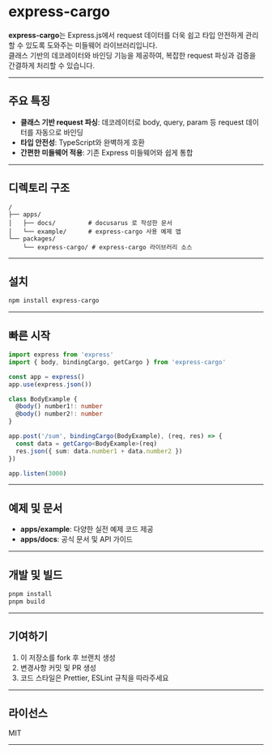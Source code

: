 # express-cargo

**express-cargo**는 Express.js에서 request 데이터를 더욱 쉽고 타입 안전하게 관리할 수 있도록 도와주는 미들웨어 라이브러리입니다.  
클래스 기반의 데코레이터와 바인딩 기능을 제공하여, 복잡한 request 파싱과 검증을 간결하게 처리할 수 있습니다.

---

## 주요 특징

- **클래스 기반 request 파싱**: 데코레이터로 body, query, param 등 request 데이터를 자동으로 바인딩
- **타입 안전성**: TypeScript와 완벽하게 호환
- **간편한 미들웨어 적용**: 기존 Express 미들웨어와 쉽게 통합

---

## 디렉토리 구조

```
/
├── apps/
│   ├── docs/         # docusarus 로 작성한 문서
│   └── example/      # express-cargo 사용 예제 앱
└── packages/
    └── express-cargo/ # express-cargo 라이브러리 소스
```

---

## 설치

```bash
npm install express-cargo
```

---

## 빠른 시작

```ts
import express from 'express'
import { body, bindingCargo, getCargo } from 'express-cargo'

const app = express()
app.use(express.json())

class BodyExample {
  @body() number1!: number
  @body() number2!: number
}

app.post('/sum', bindingCargo(BodyExample), (req, res) => {
  const data = getCargo<BodyExample>(req)
  res.json({ sum: data.number1 + data.number2 })
})

app.listen(3000)
```

---

## 예제 및 문서

- **apps/example**: 다양한 실전 예제 코드 제공
- **apps/docs**: 공식 문서 및 API 가이드

---

## 개발 및 빌드

```bash
pnpm install
pnpm build
```

---

## 기여하기

1. 이 저장소를 fork 후 브랜치 생성
2. 변경사항 커밋 및 PR 생성
3. 코드 스타일은 Prettier, ESLint 규칙을 따라주세요

---

## 라이선스

MIT

---
